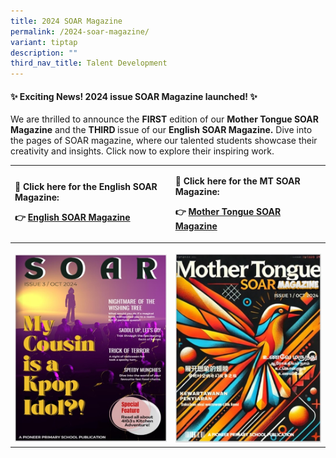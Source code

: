 ```yaml
---
title: 2024 SOAR Magazine
permalink: /2024-soar-magazine/
variant: tiptap
description: ""
third_nav_title: Talent Development
---
```

<h4><strong>✨ Exciting News! 2024 issue SOAR Magazine launched! ✨</strong></h4>
<p>We are thrilled to announce the <strong>FIRST</strong> edition of our <strong>Mother Tongue SOAR Magazine</strong> and
the <strong>THIRD </strong>issue of our <strong>English SOAR Magazine.</strong> Dive
into the pages of SOAR magazine, where our talented students showcase their
creativity and insights. Click now to explore their inspiring work.</p>
<table style="minWidth: 50px">
<colgroup>
<col>
<col>
</colgroup>
<tbody>
<tr>
<td rowspan="1" colspan="1">
<p><strong>📖 Click here for the English SOAR Magazine:</strong>
</p>
<p><strong>👉 <a href="https://heyzine.com/flip-book/c32cdaf230.html" rel="noopener noreferrer nofollow" target="_new">English SOAR Magazine</a></strong>
</p>
</td>
<td rowspan="1" colspan="1">
<p><strong>📖 Click here for the MT SOAR Magazine:</strong>
</p>
<p><strong>👉 <a href="https://heyzine.com/flip-book/d6c21f7711.html" rel="noopener noreferrer nofollow" target="_new">Mother Tongue SOAR Magazine</a></strong>
</p>
</td>
</tr>
<tr>
<th rowspan="1" colspan="1">
<p></p><a class="isomer-image-wrapper" href="https://heyzine.com/flip-book/c32cdaf230.html"><img style="width: 100%" height="auto" width="100%" alt="" src="/images/English_SOAR_Magazine__521_x_642_.jpg"></a>
</th>
<th rowspan="1" colspan="1">
<p></p><a class="isomer-image-wrapper" href="https://heyzine.com/flip-book/d6c21f7711.html"><img style="width: 100%" height="auto" width="100%" alt="" src="/images/Mother_Tongue_SOAR_Magazine__496_x_642_.jpg"></a>
</th>
</tr>
</tbody>
</table>
<p></p>